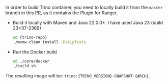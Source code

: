 In order to build Trino container, you need to locally build it from the `master` branch in this [PR](https://github.com/trinodb/trino/pull/22675#pullrequestreview-2322984895), as it contains the Plugin for Ranger.

- Build it locally with Maven and Java 22.0.0+. I have used Java 23 (build 23+37-2369)

    ```bash
    cd {trino-repo}
    ./mvnw clean install -DskipTests
    ```

- Run the Docker build

    ```bash
    cd ./core/docker
    ./build.sh
    ```

The resulting image will be: `trino:{TRINO_VERSION}-SNAPSHOT-{ARCH}`.
